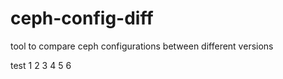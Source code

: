 # ceph-config-diff
tool to compare ceph configurations between different versions

test 1 2 3 4 5 6
